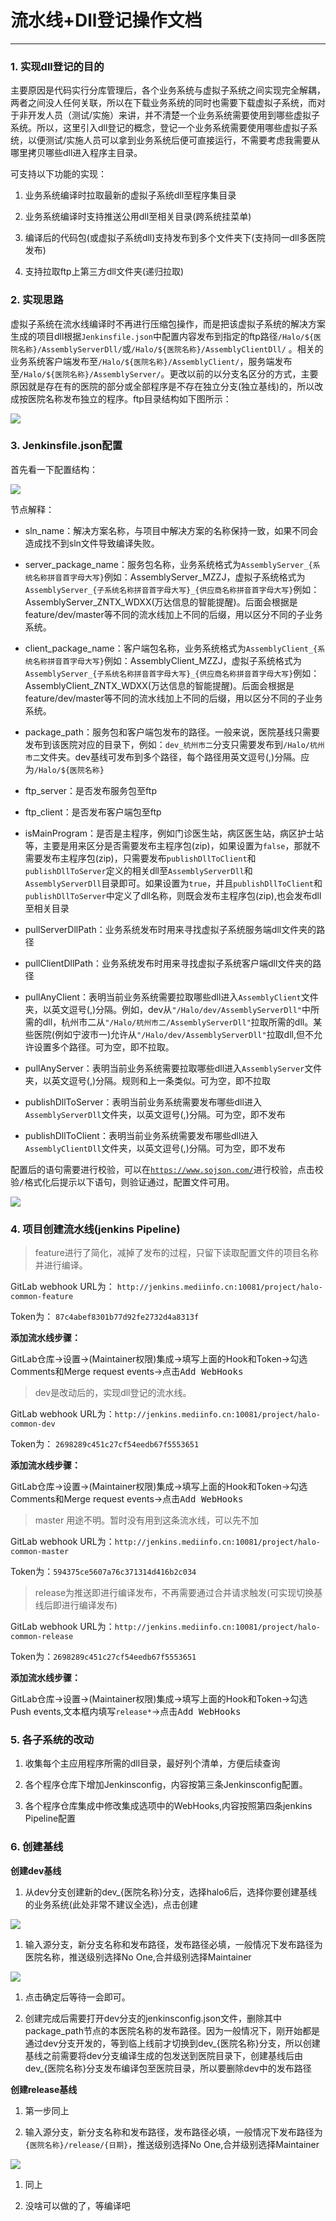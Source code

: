 # 流水线+Dll登记操作文档

-----

### 1. 实现dll登记的目的

主要原因是代码实行分库管理后，各个业务系统与虚拟子系统之间实现完全解耦，两者之间没人任何关联，所以在下载业务系统的同时也需要下载虚拟子系统，而对于非开发人员（测试/实施）来讲，并不清楚一个业务系统需要使用到哪些虚拟子系统。所以，这里引入dll登记的概念，登记一个业务系统需要使用哪些虚拟子系统，以便测试/实施人员可以拿到业务系统后便可直接运行，不需要考虑我需要从哪里拷贝哪些dll进入程序主目录。

可支持以下功能的实现：

1. 业务系统编译时拉取最新的虚拟子系统dll至程序集目录

1. 业务系统编译时支持推送公用dll至相关目录(跨系统挂菜单)

1. 编译后的代码包(或虚拟子系统dll)支持发布到多个文件夹下(支持同一dll多医院发布)

1. 支持拉取ftp上第三方dll文件夹(递归拉取)

### 2. 实现思路

虚拟子系统在流水线编译时不再进行压缩包操作，而是把该虚拟子系统的解决方案生成的项目dll根据`Jenkinsfile.json`中配置内容发布到指定的ftp路径`/Halo/${医院名称}/AssemblyServerDll/`或`/Halo/${医院名称}/AssemblyClientDll/` 。相关的业务系统客户端发布至`/Halo/${医院名称}/AssemblyClient/`，服务端发布至`/Halo/${医院名称}/AssemblyServer/`。更改以前的以分支名区分的方式，主要原因就是存在有的医院的部分或全部程序是不存在独立分支(独立基线)的，所以改成按医院名称发布独立的程序。ftp目录结构如下图所示：  

![](https://tcs.teambition.net/storage/3120ec555c2c7d11c6c8205304e26d467060?Signature=eyJhbGciOiJIUzI1NiIsInR5cCI6IkpXVCJ9.eyJBcHBJRCI6IjU5Mzc3MGZmODM5NjMyMDAyZTAzNThmMSIsIl9hcHBJZCI6IjU5Mzc3MGZmODM5NjMyMDAyZTAzNThmMSIsIl9vcmdhbml6YXRpb25JZCI6IiIsImV4cCI6MTYwOTIxMTc1NCwiaWF0IjoxNjA4NjA2OTU0LCJyZXNvdXJjZSI6Ii9zdG9yYWdlLzMxMjBlYzU1NWMyYzdkMTFjNmM4MjA1MzA0ZTI2ZDQ2NzA2MCJ9.9bNoQdGK6GU1NoOSOIJyMiT6H82VvE6yxU3RoLym3xQ&download=image.png "")

### 3. Jenkinsfile.json配置

首先看一下配置结构：

![](https://tcs.teambition.net/storage/31200e96e2cc561257f253e4172069d37076?Signature=eyJhbGciOiJIUzI1NiIsInR5cCI6IkpXVCJ9.eyJBcHBJRCI6IjU5Mzc3MGZmODM5NjMyMDAyZTAzNThmMSIsIl9hcHBJZCI6IjU5Mzc3MGZmODM5NjMyMDAyZTAzNThmMSIsIl9vcmdhbml6YXRpb25JZCI6IiIsImV4cCI6MTYwOTIxMTc1NCwiaWF0IjoxNjA4NjA2OTU0LCJyZXNvdXJjZSI6Ii9zdG9yYWdlLzMxMjAwZTk2ZTJjYzU2MTI1N2YyNTNlNDE3MjA2OWQzNzA3NiJ9.uYTANjQhUVnIsl0gtmNTHyEE1l1WoPAqIudjiG1vEnI&download=image.png "")

节点解释：

- sln_name：解决方案名称，与项目中解决方案的名称保持一致，如果不同会造成找不到sln文件导致编译失败。

- server_package_name：服务包名称，业务系统格式为`AssemblyServer_{系统名称拼音首字母大写}`例如：AssemblyServer_MZZJ，虚拟子系统格式为`AssemblyServer_{子系统名称拼音首字母大写}_{供应商名称拼音首字母大写}`例如：AssemblyServer_ZNTX_WDXX(万达信息的智能提醒)。后面会根据是feature/dev/master等不同的流水线加上不同的后缀，用以区分不同的子业务系统。

- client_package_name：客户端包名称，业务系统格式为`AssemblyClient_{系统名称拼音首字母大写}`例如：AssemblyClient_MZZJ，虚拟子系统格式为`AssemblyServer_{子系统名称拼音首字母大写}_{供应商名称拼音首字母大写}`例如：AssemblyClient_ZNTX_WDXX(万达信息的智能提醒)。后面会根据是feature/dev/master等不同的流水线加上不同的后缀，用以区分不同的子业务系统。

- package_path：服务包和客户端包发布的路径。一般来说，医院基线只需要发布到该医院对应的目录下，例如：`dev_杭州市二`分支只需要发布到`/Halo/杭州市二`文件夹。dev基线可发布到多个路径，每个路径用英文逗号(,)分隔。应为`/Halo/${医院名称}`

- ftp_server：是否发布服务包至ftp

- ftp_client：是否发布客户端包至ftp

- isMainProgram：是否是主程序，例如门诊医生站，病区医生站，病区护士站等，主要是用来区分是否需要发布主程序包(zip)，如果设置为`false`，那就不需要发布主程序包(zip)，只需要发布`publishDllToClient`和`publishDllToServer`定义的相关dll至`AssemblyServerDll`和`AssemblyServerDll`目录即可。如果设置为`true`，并且`publishDllToClient`和`publishDllToServer`中定义了dll名称，则既会发布主程序包(zip),也会发布dll至相关目录

- pullServerDllPath：业务系统发布时用来寻找虚拟子系统服务端dll文件夹的路径

- pullClientDllPath：业务系统发布时用来寻找虚拟子系统客户端dll文件夹的路径

- pullAnyClient：表明当前业务系统需要拉取哪些dll进入`AssemblyClient`文件夹，以英文逗号(,)分隔。例如，dev从`"/Halo/dev/AssemblyServerDll"`中所需的dll，杭州市二从`"/Halo/杭州市二/AssemblyServerDll"`拉取所需的dll。某些医院(例如宁波市一)允许从`"/Halo/dev/AssemblyServerDll"`拉取dll,但不允许设置多个路径。可为空，即不拉取。

- pullAnyServer：表明当前业务系统需要拉取哪些dll进入`AssemblyServer`文件夹，以英文逗号(,)分隔。规则和上一条类似。可为空，即不拉取

- publishDllToServer：表明当前业务系统需要发布哪些dll进入`AssemblyServerDll`文件夹，以英文逗号(,)分隔。可为空，即不发布

- publishDllToClient：表明当前业务系统需要发布哪些dll进入`AssemblyClientDll`文件夹，以英文逗号(,)分隔。可为空，即不发布

配置后的语句需要进行校验，可以在[`https://www.sojson.com/`](https://www.sojson.com/)进行校验，点击<kbd>校验/格式化</kbd>后提示以下语句，则验证通过，配置文件可用。

![](https://tcs.teambition.net/storage/312039bc04c32b3af1c7bd7e67f502a1171f?Signature=eyJhbGciOiJIUzI1NiIsInR5cCI6IkpXVCJ9.eyJBcHBJRCI6IjU5Mzc3MGZmODM5NjMyMDAyZTAzNThmMSIsIl9hcHBJZCI6IjU5Mzc3MGZmODM5NjMyMDAyZTAzNThmMSIsIl9vcmdhbml6YXRpb25JZCI6IiIsImV4cCI6MTYwOTIxMTc1NCwiaWF0IjoxNjA4NjA2OTU0LCJyZXNvdXJjZSI6Ii9zdG9yYWdlLzMxMjAzOWJjMDRjMzJiM2FmMWM3YmQ3ZTY3ZjUwMmExMTcxZiJ9.545F6I7167NbUVHpVFMYNOvqX_WdqaV_PidQC2UR9HM&download=image.png "")

### 4. 项目创建流水线(jenkins Pipeline)

> feature进行了简化，减掉了发布的过程，只留下读取配置文件的项目名称并进行编译。

GitLab webhook URL为： `http://jenkins.mediinfo.cn:10081/project/halo-common-feature`

Token为： `87c4abef8301b77d92fe2732d4a8313f`

**添加流水线步骤：**

GitLab仓库->设置->(Maintainer权限)集成->填写上面的Hook和Token->勾选Comments和Merge request events->点击<kbd>Add WebHooks</kbd>

> dev是改动后的，实现dll登记的流水线。

GitLab webhook URL为：`http://jenkins.mediinfo.cn:10081/project/halo-common-dev`

Token为： `2698289c451c27cf54eedb67f5553651`

**添加流水线步骤：**

GitLab仓库->设置->(Maintainer权限)集成->填写上面的Hook和Token->勾选Comments和Merge request events->点击<kbd>Add WebHooks</kbd>

> master 用途不明。暂时没有用到这条流水线，可以先不加

GitLab webhook URL为：`http://jenkins.mediinfo.cn:10081/project/halo-common-master`

Token为：`594375ce5607a76c371314d416b2c034`

> release为推送即进行编译发布，不再需要通过合并请求触发(可实现切换基线后即进行编译发布)

GitLab webhook URL为：`http://jenkins.mediinfo.cn:10081/project/halo-common-release`

Token为：`2698289c451c27cf54eedb67f5553651`

**添加流水线步骤：**

GitLab仓库->设置->(Maintainer权限)集成->填写上面的Hook和Token->勾选Push events,文本框内填写`release*`->点击<kbd>Add WebHooks</kbd>

### 5. 各子系统的改动

1. 收集每个主应用程序所需的dll目录，最好列个清单，方便后续查询

1. 各个程序仓库下增加Jenkinsconfig，内容按第三条Jenkinsconfig配置。

1. 各个程序仓库集成中修改集成选项中的WebHooks,内容按照第四条jenkins Pipeline配置

### 6. 创建基线

**创建dev基线**

1. 从dev分支创建新的dev_{医院名称}分支，选择halo6后，选择你要创建基线的业务系统(此处非常不建议全选)，点击<kbd>创建</kbd>

![](https://tcs.teambition.net/storage/312047c85eafe60309eb980a3a27bd7e70a5?Signature=eyJhbGciOiJIUzI1NiIsInR5cCI6IkpXVCJ9.eyJBcHBJRCI6IjU5Mzc3MGZmODM5NjMyMDAyZTAzNThmMSIsIl9hcHBJZCI6IjU5Mzc3MGZmODM5NjMyMDAyZTAzNThmMSIsIl9vcmdhbml6YXRpb25JZCI6IiIsImV4cCI6MTYwOTIxMTc1NCwiaWF0IjoxNjA4NjA2OTU0LCJyZXNvdXJjZSI6Ii9zdG9yYWdlLzMxMjA0N2M4NWVhZmU2MDMwOWViOTgwYTNhMjdiZDdlNzBhNSJ9.tx4t3fFG8gRpOhTYfWrDvk2ykeiatC5shGaLCcuqY3Y&download=image.png "")

1. 输入源分支，新分支名称和发布路径，发布路径必填，一般情况下发布路径为医院名称，推送级别选择No One,合并级别选择Maintainer

![](https://tcs.teambition.net/storage/3120768a8332d15162adec223c85ec35a701?Signature=eyJhbGciOiJIUzI1NiIsInR5cCI6IkpXVCJ9.eyJBcHBJRCI6IjU5Mzc3MGZmODM5NjMyMDAyZTAzNThmMSIsIl9hcHBJZCI6IjU5Mzc3MGZmODM5NjMyMDAyZTAzNThmMSIsIl9vcmdhbml6YXRpb25JZCI6IiIsImV4cCI6MTYwOTIxMTc1NCwiaWF0IjoxNjA4NjA2OTU0LCJyZXNvdXJjZSI6Ii9zdG9yYWdlLzMxMjA3NjhhODMzMmQxNTE2MmFkZWMyMjNjODVlYzM1YTcwMSJ9.XMPalbuEb5gcr2I47mhOJtTFNEpd3wD1LbS2uJh8shs&download=image.png "")

1. 点击确定后等待一会即可。

1. 创建完成后需要打开dev分支的jenkinsconfig.json文件，删除其中package_path节点的本医院名称的发布路径。因为一般情况下，刚开始都是通过dev分支开发的，等到临上线前才切换到dev_{医院名称}分支，所以创建基线之前需要将dev分支编译生成的包发送到医院目录下，创建基线后由dev_{医院名称}分支发布编译包至医院目录，所以要删除dev中的发布路径

**创建release基线**

1. 第一步同上

1. 输入源分支，新分支名称和发布路径，发布路径必填，一般情况下发布路径为`{医院名称}/release/{日期}`，推送级别选择No One,合并级别选择Maintainer

![](https://tcs.teambition.net/storage/31205bf2b36b08dfc20e058e4b9263ea3bdd?Signature=eyJhbGciOiJIUzI1NiIsInR5cCI6IkpXVCJ9.eyJBcHBJRCI6IjU5Mzc3MGZmODM5NjMyMDAyZTAzNThmMSIsIl9hcHBJZCI6IjU5Mzc3MGZmODM5NjMyMDAyZTAzNThmMSIsIl9vcmdhbml6YXRpb25JZCI6IiIsImV4cCI6MTYwOTIxMTc1NCwiaWF0IjoxNjA4NjA2OTU0LCJyZXNvdXJjZSI6Ii9zdG9yYWdlLzMxMjA1YmYyYjM2YjA4ZGZjMjBlMDU4ZTRiOTI2M2VhM2JkZCJ9.Zlo2_71Ad69yittArkqH802aMVDWJvt82IkkKaV9AIA&download=image.png "")

1. 同上

1. 没啥可以做的了，等编译吧
